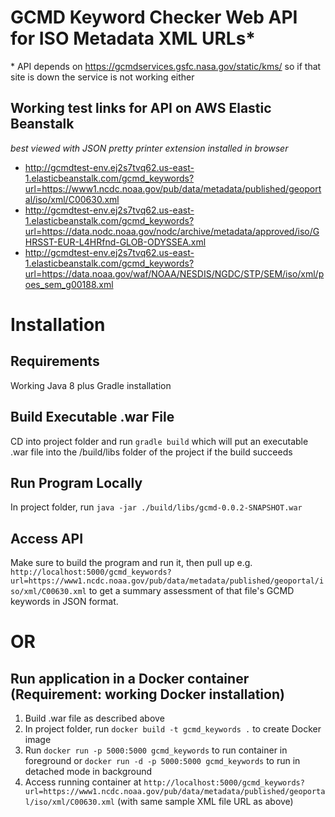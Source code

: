 # GCMD Keyword Checker Web API for ISO Metadata XML URLs*
\* API depends on https://gcmdservices.gsfc.nasa.gov/static/kms/ so if that site is down the service is not working either

## Working test links for API on AWS Elastic Beanstalk 
_best viewed with JSON pretty printer extension installed in browser_
- http://gcmdtest-env.ej2s7tvq62.us-east-1.elasticbeanstalk.com/gcmd_keywords?url=https://www1.ncdc.noaa.gov/pub/data/metadata/published/geoportal/iso/xml/C00630.xml
- http://gcmdtest-env.ej2s7tvq62.us-east-1.elasticbeanstalk.com/gcmd_keywords?url=https://data.nodc.noaa.gov/nodc/archive/metadata/approved/iso/GHRSST-EUR-L4HRfnd-GLOB-ODYSSEA.xml
- http://gcmdtest-env.ej2s7tvq62.us-east-1.elasticbeanstalk.com/gcmd_keywords?url=https://data.noaa.gov/waf/NOAA/NESDIS/NGDC/STP/SEM/iso/xml/poes_sem_g00188.xml

# Installation

## Requirements
Working Java 8 plus Gradle installation

## Build Executable .war File
CD into project folder and run `gradle build` which will put an executable .war file into the /build/libs folder of the project if the build succeeds

## Run Program Locally
In project folder, run `java -jar ./build/libs/gcmd-0.0.2-SNAPSHOT.war`

## Access API
Make sure to build the program and run it, then pull up e.g. `http://localhost:5000/gcmd_keywords?url=https://www1.ncdc.noaa.gov/pub/data/metadata/published/geoportal/iso/xml/C00630.xml` to get a summary assessment of that file's GCMD keywords in JSON format. 

# OR

## Run application in a Docker container (Requirement: working Docker installation)
1. Build .war file as described above
2. In project folder, run `docker build -t gcmd_keywords .` to create Docker image
3. Run `docker run -p 5000:5000 gcmd_keywords` to run container in foreground or `docker run -d -p 5000:5000 gcmd_keywords` to run in detached mode in background
4. Access running container at `http://localhost:5000/gcmd_keywords?url=https://www1.ncdc.noaa.gov/pub/data/metadata/published/geoportal/iso/xml/C00630.xml` (with same sample XML file URL as above)
